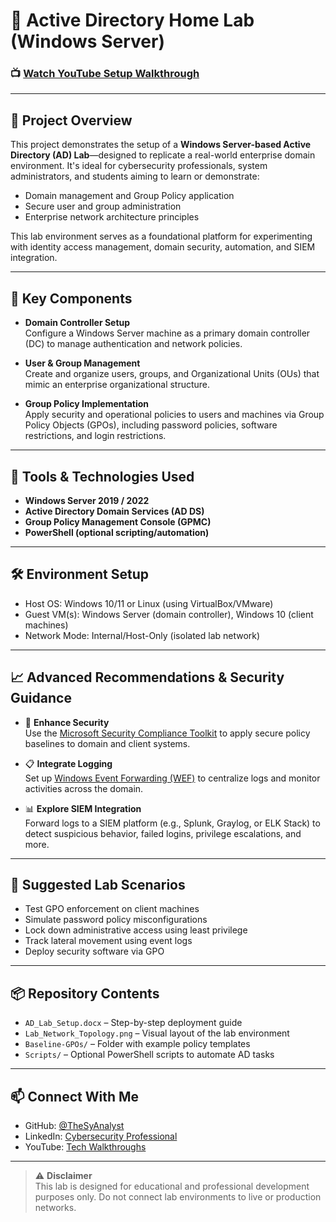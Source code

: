 <h1>🏢 Active Directory Home Lab (Windows Server)</h1>

### 📺 [Watch YouTube Setup Walkthrough](https://www.youtube.com/watch?v=YOUR_VIDEO_1)

---

<h2>📄 Project Overview</h2>

This project demonstrates the setup of a **Windows Server-based Active Directory (AD) Lab**—designed to replicate a real-world enterprise domain environment. It's ideal for cybersecurity professionals, system administrators, and students aiming to learn or demonstrate:

- Domain management and Group Policy application  
- Secure user and group administration  
- Enterprise network architecture principles  

This lab environment serves as a foundational platform for experimenting with identity access management, domain security, automation, and SIEM integration.

---

<h2>🧩 Key Components</h2>

- **Domain Controller Setup**  
  Configure a Windows Server machine as a primary domain controller (DC) to manage authentication and network policies.

- **User & Group Management**  
  Create and organize users, groups, and Organizational Units (OUs) that mimic an enterprise organizational structure.

- **Group Policy Implementation**  
  Apply security and operational policies to users and machines via Group Policy Objects (GPOs), including password policies, software restrictions, and login restrictions.

---

<h2>🔧 Tools & Technologies Used</h2>

- **Windows Server 2019 / 2022**  
- **Active Directory Domain Services (AD DS)**  
- **Group Policy Management Console (GPMC)**  
- **PowerShell (optional scripting/automation)**

---

<h2>🛠️ Environment Setup</h2>

- Host OS: Windows 10/11 or Linux (using VirtualBox/VMware)  
- Guest VM(s): Windows Server (domain controller), Windows 10 (client machines)  
- Network Mode: Internal/Host-Only (isolated lab network)  

---

<h2>📈 Advanced Recommendations & Security Guidance</h2>

- 🔐 **Enhance Security**  
  Use the [Microsoft Security Compliance Toolkit](https://www.microsoft.com/en-us/download/details.aspx?id=55319) to apply secure policy baselines to domain and client systems.

- 📋 **Integrate Logging**  
  Set up [Windows Event Forwarding (WEF)](https://learn.microsoft.com/en-us/windows/security/threat-protection/windows-event-forwarding/windows-event-forwarding-overview) to centralize logs and monitor activities across the domain.

- 📊 **Explore SIEM Integration**  
  Forward logs to a SIEM platform (e.g., Splunk, Graylog, or ELK Stack) to detect suspicious behavior, failed logins, privilege escalations, and more.

---

<h2>🧪 Suggested Lab Scenarios</h2>

- Test GPO enforcement on client machines  
- Simulate password policy misconfigurations  
- Lock down administrative access using least privilege  
- Track lateral movement using event logs  
- Deploy security software via GPO  

---

<h2>📦 Repository Contents</h2>

- `AD_Lab_Setup.docx` – Step-by-step deployment guide  
- `Lab_Network_Topology.png` – Visual layout of the lab environment  
- `Baseline-GPOs/` – Folder with example policy templates  
- `Scripts/` – Optional PowerShell scripts to automate AD tasks  

---

<h2>📫 Connect With Me</h2>

- GitHub: [@TheSyAnalyst](https://github.com/TheSyAnalyst)  
- LinkedIn: [Cybersecurity Professional](https://www.linkedin.com/in/judewalin/)  
- YouTube: [Tech Walkthroughs](https://www.youtube.com/c/YOUR-YOUTUBE-CHANNEL)

---

> ⚠️ **Disclaimer**  
> This lab is designed for educational and professional development purposes only. Do not connect lab environments to live or production networks.


